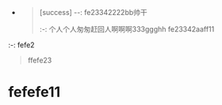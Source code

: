 * > [success] --: fe23342222bb帅干
  >
  > :-: 个人个人匆匆赶回人啊啊啊333ggghh
  > fe23342aaff11

:-: fefe2

> ffefe23

# fefefe11
